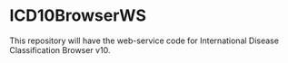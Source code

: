 ICD10BrowserWS
==============

This repository will have the web-service code for International Disease Classification Browser v10.
